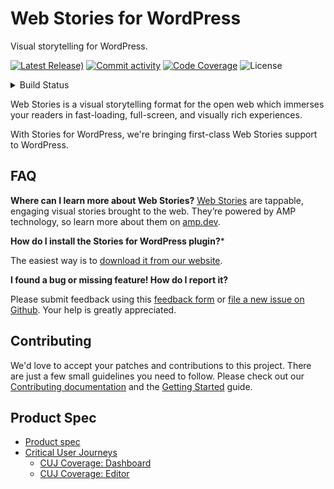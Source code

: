 # Web Stories for WordPress

Visual storytelling for WordPress.

[![Latest Release)](https://img.shields.io/github/v/release/google/web-stories-wp?include_prereleases)](https://github.com/google/web-stories-wp/releases)
[![Commit activity](https://img.shields.io/github/commit-activity/m/google/web-stories-wp)](https://github.com/google/web-stories-wp/pulse/monthly)
[![Code Coverage](https://codecov.io/gh/google/web-stories-wp/branch/main/graph/badge.svg)](https://codecov.io/gh/google/web-stories-wp)
![License](https://img.shields.io/github/license/google/web-stories-wp)

<details>
<summary>
Build Status
</summary>

[![Deployment Status](https://img.shields.io/travis/com/google/web-stories-wp?label=deployment)](https://travis-ci.com/google/web-stories-wp)
[![Integration Tests](https://img.shields.io/github/workflow/status/google/web-stories-wp/Integration%20Tests?label=integration%20tests)](https://github.com/google/web-stories-wp/actions?query=branch%3Amain)
[![E2E Tests](https://img.shields.io/github/workflow/status/google/web-stories-wp/E2E%20Tests?label=e2e%20tests)](https://github.com/google/web-stories-wp/actions?query=branch%3Amain)
[![JS Tests](https://img.shields.io/github/workflow/status/google/web-stories-wp/JavaScript%20Unit%20Tests?label=js%20tests)](https://github.com/google/web-stories-wp/actions?query=branch%3Amain)
[![PHP Tests](https://img.shields.io/github/workflow/status/google/web-stories-wp/PHP%20Unit%20Tests?label=php%20tests)](https://github.com/google/web-stories-wp/actions?query=branch%3Amain)

</details>

Web Stories is a visual storytelling format for the open web which immerses your readers in fast-loading, full-screen, and visually rich experiences.

With Stories for WordPress, we're bringing first-class Web Stories support to WordPress.

## FAQ

**Where can I learn more about Web Stories?**
[Web Stories](https://amp.dev/about/stories/) are tappable, engaging visual stories brought to the web. They’re powered by AMP technology, so learn more about them on [amp.dev](https://amp.dev/about/stories/).

**How do I install the Stories for WordPress plugin?***

The easiest way is to [download it from our website](https://wp.stories.google/).

**I found a bug or missing feature! How do I report it?**

Please submit feedback using this [feedback form](https://docs.google.com/forms/d/1xo5J7hdvPGDpEENZtlF3G4-mo3Q0E-S7oRvSyOjZ_I4/viewform) or [file a new issue on Github](https://github.com/google/web-stories-wp/issues/new/choose). Your help is greatly appreciated.

## Contributing

We'd love to accept your patches and contributions to this project. There are
just a few small guidelines you need to follow. Please check out our [Contributing documentation](./CONTRIBUTING.md) and the [Getting Started](./docs/getting-started.md) guide.

## Product Spec

* [Product spec](https://docs.google.com/document/d/18gjAOvAf2TCWpFy_9mr1V9a2VZrM4Ty7Mfry5zdL31k/edit)
* [Critical User Journeys](https://docs.google.com/spreadsheets/d/1zE3rdJykQY1YOQUHoczyzPNLa5_bhtv-2wfTE1-NOn0/edit)  
    * [CUJ Coverage: Dashboard](https://google.github.io/web-stories-wp/critical-user-journeys/dashboard)
    * [CUJ Coverage: Editor](https://google.github.io/web-stories-wp/critical-user-journeys/editor)
